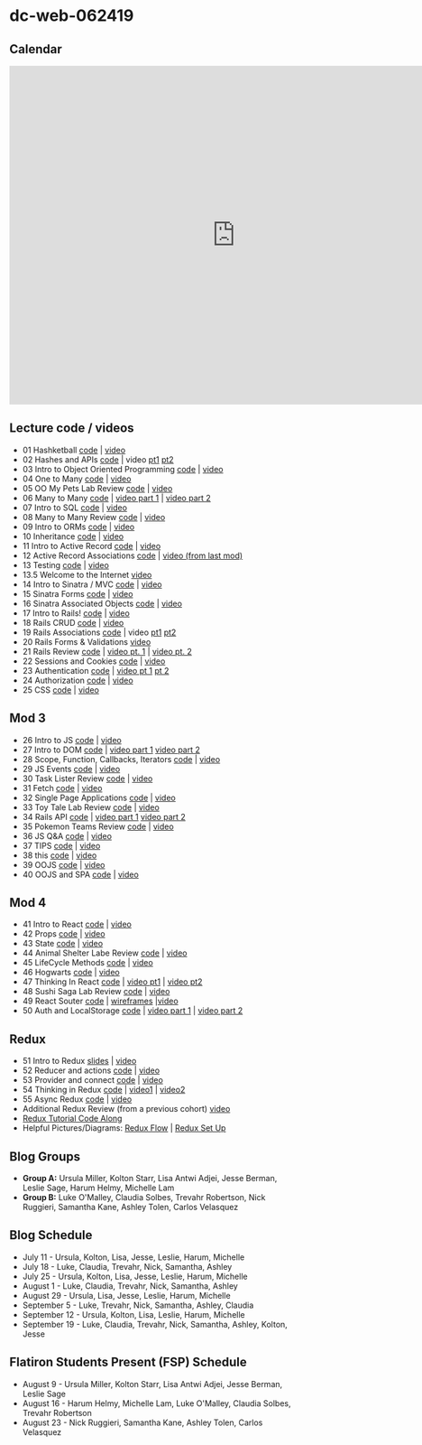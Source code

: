 # dc-web-062419

## Calendar

<iframe src="https://calendar.google.com/calendar/b/1/embed?height=600&amp;wkst=1&amp;bgcolor=%23ffffff&amp;ctz=America%2FNew_York&amp;src=ZmxhdGlyb25zY2hvb2wuY29tX2FjZDlram5kc2d2NGw1dnM5NGw1b3BmZGRvQGdyb3VwLmNhbGVuZGFyLmdvb2dsZS5jb20&amp;src=ZmxhdGlyb25zY2hvb2wuY29tX3A4ajk2M3ZkNDRqaTU2OThmM2k0bmtycTcwQGdyb3VwLmNhbGVuZGFyLmdvb2dsZS5jb20&amp;color=%237986CB&amp;color=%238E24AA&amp;mode=WEEK" style="border-width:0" width="800" height="600" frameborder="0" scrolling="no"></iframe>

## Lecture code / videos

* 01 Hashketball [code](https://github.com/learn-co-students/dc-web-062419/tree/master/01-hashketball-review) | [video](https://youtu.be/aQ8C3U566MQ)
* 02 Hashes and APIs [code](https://github.com/learn-co-students/dc-web-062419/tree/master/02-apis-and-the-internet) | video [pt1](https://youtu.be/NQZz6BSxD7U) [pt2](https://youtu.be/6_1BG6r0Q-E)
* 03 Intro to Object Oriented Programming [code](https://github.com/learn-co-students/dc-web-062419/tree/master/3-Intro-to-OO) | [video](https://youtu.be/0rZrYTXLWEM)
* 04 One to Many [code](https://github.com/learn-co-students/dc-web-062419/tree/master/4-One-to-Many) | [video](https://youtu.be/hTYIsJS8JFg)
* 05 OO My Pets Lab Review [code](https://github.com/learn-co-students/dc-web-062419/tree/master/05-OO-My-Pets-Review) | [video](https://youtu.be/Xa-99G1B8nQ)
* 06 Many to Many [code](https://github.com/learn-co-students/dc-web-062419/tree/master/06-Many-to-Many) | [video part 1](https://youtu.be/jIZ08aAbcJQ) | [video part 2](https://youtu.be/nv21DY-l8V4)
* 07 Intro to SQL [code](https://github.com/learn-co-students/dc-web-062419/tree/master/07-Intro-To-SQL) | [video](https://youtu.be/fZ1oHwcMo6w)
* 08 Many to Many Review [code](https://github.com/learn-co-students/dc-web-062419/tree/master/08-Many-To-Many-Review) | [video](https://www.youtube.com/watch?v=61xuCj8adsE&feature=youtu.be)
* 09 Intro to ORMs [code](https://github.com/learn-co-students/dc-web-062419/tree/master/09-intro-to-orms) | [video](https://youtu.be/GOCpiwUHNFw)
* 10 Inheritance [code](https://github.com/learn-co-students/dc-web-062419/tree/master/10-inheritance) | [video](https://youtu.be/IplXjfXgn6k)
* 11 Intro to Active Record [code](https://github.com/learn-co-students/dc-web-062419/tree/master/11-intro-to-active-record) | [video](https://youtu.be/hQ20bQDaDIA)
* 12 Active Record Associations [code](https://github.com/learn-co-students/dc-web-062419/tree/master/12-active-record-associations) | [video (from last mod)](https://youtu.be/BE8pl7DXwvo)
* 13 Testing [code](https://github.com/learn-co-students/dc-web-062419/tree/master/13-intro-to-testing) | [video](https://youtu.be/nEwYwjGH5Xc)
* 13.5 Welcome to the Internet [video](https://youtu.be/neBv0Y9Es0o)
* 14 Intro to Sinatra / MVC [code](https://github.com/learn-co-students/dc-web-062419/tree/master/14-sinatra-mvc) | [video](https://youtu.be/6VTCclwT9M8)
* 15 Sinatra Forms [code](https://github.com/learn-co-students/dc-web-062419/tree/master/15-sinatra-forms) | [video](https://youtu.be/HV_ggSI8fTM)
* 16 Sinatra Associated Objects [code](https://github.com/learn-co-students/dc-web-062419/tree/master/16-sinatra-associated-objects) | [video](https://youtu.be/OoG1DGdyPy8)
* 17 Intro to Rails! [code](https://github.com/learn-co-students/dc-web-062419/tree/master/17-intro-to-rails/pet_store) | [video](https://www.youtube.com/watch?v=BgecKTqgTx0)
* 18 Rails CRUD [code](https://github.com/learn-co-students/dc-web-062419/tree/master/18-rails-crud-starter) | [video](https://youtu.be/6Qvb7SeC5TQ)
* 19 Rails Associations [code](https://github.com/learn-co-students/dc-web-062419/tree/master/19-rails-associations) | video [pt1](https://youtu.be/TE1ZdcgUehs) [pt2](https://youtu.be/JVHOzePi6Ys)
* 20 Rails Forms & Validations [video](https://www.youtube.com/watch?v=7RLa2qJS0Ac&feature=youtu.be)
* 21 Rails Review [code](https://github.com/learn-co-students/dc-web-062419/tree/master/21-rails-review) | [video pt. 1](https://youtu.be/FG875qPwsjM) | [video pt. 2](https://youtu.be/HMp3D8QVtX8)
* 22 Sessions and Cookies [code](https://github.com/learn-co-students/dc-web-062419/tree/master/22-sessions-and-cookies) | [video](https://youtu.be/4NclHBchzf8)
* 23 Authentication [code](https://github.com/learn-co-students/dc-web-062419/tree/master/23-authentication) | [video pt 1](https://youtu.be/KD29rinzpsE) [pt 2](https://youtu.be/u6a34_ywx4A)
* 24 Authorization [code](https://github.com/learn-co-students/dc-web-062419/tree/master/24-authorization) | [video](https://youtu.be/4mN5Wv8CAnE)
* 25 CSS [code](https://github.com/learn-co-students/dc-web-062419/tree/master/25-css) | [video](https://youtu.be/-yRNaZjWsrs)

## Mod 3
* 26 Intro to JS [code](https://github.com/learn-co-students/dc-web-062419/tree/master/26-JS-Intro) | [video](https://youtu.be/Z5ptXn9rf54)
* 27 Intro to DOM [code](https://github.com/learn-co-students/dc-web-062419/tree/master/27-Intro-to-DOM) | [video part 1](https://youtu.be/Bl7qFe-Z9kM) [video part 2](https://youtu.be/i1QYWfZegAU)
* 28 Scope, Function, Callbacks, Iterators [code](https://github.com/learn-co-students/dc-web-062419/tree/master/28-Scope-Callbacks-Iterators) | [video](https://youtu.be/3Dtaiv_lG5I)
* 29 JS Events [code](https://github.com/learn-co-students/dc-web-062419/tree/master/29-JS-Events) | [video](https://youtu.be/d5acNBPTLaY)
* 30 Task Lister Review [code](https://github.com/learn-co-students/dc-web-062419/tree/master/30-Task-Lister-Review) | [video](https://youtu.be/3F2X-PKhK98)
* 31 Fetch [code](https://github.com/learn-co-students/dc-web-062419/tree/master/31-Fetch) | [video](https://youtu.be/FHD0VSzt7Ck)
* 32 Single Page Applications [code](https://github.com/learn-co-students/dc-web-062419/tree/master/32-SPA) | [video](https://youtu.be/DEqXjF-Yx3Y)
* 33 Toy Tale Lab Review [code](https://github.com/learn-co-students/dc-web-062419/tree/master/33-Toy%20Tale) | [video](https://youtu.be/NXbhTLUD4eI)
* 34 Rails API [code](https://github.com/learn-co-students/dc-web-062419/tree/master/34-Rails-API) | [video part 1](https://youtu.be/hOQUbGNhq_g) [video part 2](https://youtu.be/MZ8WIXtYuAM)
* 35 Pokemon Teams Review [code](https://github.com/learn-co-students/dc-web-062419/tree/master/35-Pokemon-Teams-Review) | [video](https://youtu.be/dw0Js4MMqLI)
* 36 JS Q&A [code](https://github.com/learn-co-students/dc-web-062419/tree/master/36-JS-Q-and-A) | [video](https://youtu.be/lDbirceWIfs)
* 37 TIPS [code](https://github.com/learn-co-students/dc-web-062419/tree/master/37-TIPS) | [video](https://youtu.be/KZCKv4NfCtA )
* 38 this [code](https://github.com/learn-co-students/dc-web-062419/tree/master/38-this) | [video](https://youtu.be/79lcy_w9RKo)
* 39 OOJS [code](https://github.com/learn-co-students/dc-web-062419/tree/master/39-OOJS) | [video](https://youtu.be/s6j2aQjG0eE)
* 40 OOJS and SPA [code](https://github.com/learn-co-students/dc-web-062419/tree/master/40-OOJS-and-SPA) | [video](https://youtu.be/xCAtmGUrCK8)

## Mod 4
* 41 Intro to React [code](https://github.com/learn-co-students/dc-web-062419/tree/master/41-Intro-to-React) | [video](https://youtu.be/vIEggHqd5Wo)
* 42 Props [code](https://github.com/learn-co-students/dc-web-062419/tree/master/42-Props) | [video](https://youtu.be/YNUgs9eKR0M)
* 43 State [code](https://github.com/learn-co-students/dc-web-062419/tree/master/43-State) | [video](https://youtu.be/OR5wBua3748)
* 44 Animal Shelter Labe Review [code](https://github.com/learn-co-students/dc-web-062419/tree/master/44-Animal_Shelter) | [video](https://youtu.be/CxcU4FqSWic)
* 45 LifeCycle Methods [code](https://github.com/learn-co-students/dc-web-062419/tree/master/45-Component-Lifecycle) | [video](https://youtu.be/aFySkTk3Ngw)
* 46 Hogwarts [code](https://github.com/learn-co-students/dc-web-062419/tree/master/46-hogwarts) | [video](https://youtu.be/HJ9FLqdwDV4)
* 47 Thinking In React [code](https://github.com/learn-co-students/dc-web-062419/tree/master/47-Thinking-In-React) | [video pt1](https://youtu.be/XcjZXHanv0w) | [video pt2](https://youtu.be/2vZXE77Xy_Q)
* 48 Sushi Saga Lab Review [code](https://github.com/learn-co-students/dc-web-062419/tree/master/48-Sushi-Saga-Review) | [video](https://youtu.be/h3Hdb46PpV8)
* 49 React Souter [code](https://github.com/learn-co-students/dc-web-062419/tree/master/49-React-Router) | [wireframes](https://github.com/learn-co-students/dc-web-062419/blob/master/49-React-Router/artwork/Screen%20Shot%202019-09-04%20at%204.08.16%20PM.png) |[video](https://youtu.be/RhW9ppoXiJ0)
* 50 Auth and LocalStorage [code](https://github.com/learn-co-students/dc-web-062419/tree/master/50-Auth) | [video part 1](https://youtu.be/rs-9aKCj8fQ) | [video part 2](https://youtu.be/lkaGXo1wER0)

## Redux
* 51 Intro to Redux [slides](https://github.com/learn-co-students/dc-web-062419/blob/master/51-Intro-to-Redux/ReduxLecture.pdf) | [video](https://youtu.be/EWVaxIgcqHY)
* 52 Reducer and actions [code](https://github.com/learn-co-students/dc-web-062419/tree/master/52-Actions-Reducers) | [video](https://youtu.be/UuTbrZFkx0I)
* 53 Provider and connect [code](https://github.com/learn-co-students/dc-web-062419/tree/master/53-Provider-Connect) | [video](https://youtu.be/wsVOAfqcsHY)
* 54 Thinking in Redux [code](https://github.com/learn-co-students/dc-web-062419/tree/master/54-Thinking-In-Redux) | [video1](https://www.youtube.com/watch?v=DqwwMxawb1E) | [video2](https://youtu.be/0ek24TRv1RY)
* 55 Async Redux [code](https://github.com/learn-co-students/dc-web-062419/tree/master/55-Async-Redux) | [video](https://youtu.be/vEY7kDT-zdY)
* Additional Redux Review (from a previous cohort) [video](https://www.youtube.com/watch?v=hFAU_6FdM2Y&feature=youtu.be)
* [Redux Tutorial Code Along](https://www.valentinog.com/blog/redux/)
* Helpful Pictures/Diagrams: [Redux Flow](https://github.com/learn-co-students/dc-web-062419/blob/master/54-Thinking-In-Redux/assets/redux-flow.pdf) | [Redux Set Up](https://github.com/learn-co-students/dc-web-062419/blob/master/54-Thinking-In-Redux/assets/redux-set-up.pdf)

## Blog Groups

* **Group A:** Ursula Miller, Kolton Starr, Lisa Antwi Adjei, Jesse Berman, Leslie Sage, Harum Helmy, Michelle Lam
* **Group B:** Luke O'Malley, Claudia Solbes, Trevahr Robertson, Nick Ruggieri, Samantha Kane, Ashley Tolen, Carlos Velasquez

## Blog Schedule

* July 11 - Ursula, Kolton, Lisa, Jesse, Leslie, Harum, Michelle
* July 18 - Luke, Claudia, Trevahr, Nick, Samantha, Ashley
* July 25 - Ursula, Kolton, Lisa, Jesse, Leslie, Harum, Michelle
* August 1 - Luke, Claudia, Trevahr, Nick, Samantha, Ashley
* August 29 - Ursula, Lisa, Jesse, Leslie, Harum, Michelle
* September 5 - Luke, Trevahr, Nick, Samantha, Ashley, Claudia
* September 12 - Ursula, Kolton, Lisa, Leslie, Harum, Michelle
* September 19 - Luke, Claudia, Trevahr, Nick, Samantha, Ashley, Kolton, Jesse

## Flatiron Students Present (FSP) Schedule

* August 9 - Ursula Miller, Kolton Starr, Lisa Antwi Adjei, Jesse Berman, Leslie Sage
* August 16 - Harum Helmy, Michelle Lam, Luke O'Malley, Claudia Solbes, Trevahr Robertson
* August 23 - Nick Ruggieri, Samantha Kane, Ashley Tolen, Carlos Velasquez
